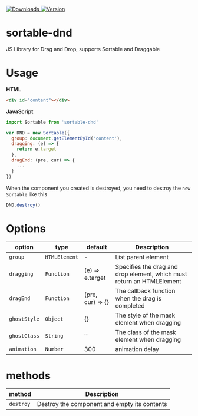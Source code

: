 <p>
  <a href="https://npm-stat.com/charts.html?package=sortable-dnd">
    <img alt="Downloads" src="https://img.shields.io/npm/dm/sortable-dnd.svg">
  </a>
  <a href="https://www.npmjs.com/package/sortable-dnd">
    <img alt="Version" src="https://img.shields.io/npm/v/sortable-dnd.svg"/>
  </a>
</p>

# sortable-dnd

JS Library for Drag and Drop, supports Sortable and Draggable

# Usage

**HTML**
```html
<div id="content"></div>
```

**JavaScript**
```js
import Sortable from 'sortable-dnd'

var DND = new Sortable({
  group: document.getElementById('content'),
  dragging: (e) => {
    return e.target
  },
  dragEnd: (pre, cur) => {
    ...
  }
})
```

When the component you created is destroyed, you need to destroy the `new Sortable` like this

```js
DND.destroy()
```

# Options

| **option** | **type** | **default** | **Description** |
|-------------|--------------|--------------|--------------|
| `group` | `HTMLElement` | - | List parent element |
| `dragging` | `Function` | (e) => e.target | Specifies the drag and drop element, which must return an HTMLElement |
| `dragEnd` | `Function` | (pre, cur) => {} | The callback function when the drag is completed |
| `ghostStyle` | `Object` | {} | The style of the mask element when dragging |
| `ghostClass` | `String` | '' | The class of the mask element when dragging |
| `animation` | `Number` | 300 | animation delay |

# methods

| **method** | **Description** |
|-------------|--------------|
| `destroy` | Destroy the component and empty its contents |
